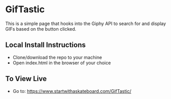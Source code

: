 # GifTastic

This is a simple page that hooks into the Giphy API to search for and display GIFs based on the button clicked.

## Local Install Instructions

- Clone/download the repo to your machine
- Open index.html in the browser of your choice

## To View Live

 - Go to: https://www.startwithaskateboard.com/GifTastic/
